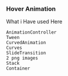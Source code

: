 ### Hover Animation


What i Have used Here
```
AnimationController
Tween
CurvedAnimation
Curves
SlideTransition
2 png images
Stack 
Container 

```